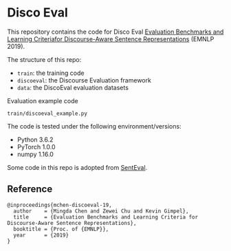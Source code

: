 # Disco Eval

This repository contains the code for Disco Eval
[Evaluation Benchmarks and Learning Criteriafor Discourse-Aware Sentence Representations](https://arxiv.org/abs/1909.00142) (EMNLP 2019).

The structure of this repo:
- ```train```: the training code
- ```discoeval```: the Discourse Evaluation framework
- ```data```: the DiscoEval evaluation datasets

Evaluation example code
```
train/discoeval_example.py
```

The code is tested under the following environment/versions:
- Python 3.6.2
- PyTorch 1.0.0
- numpy 1.16.0

Some code in this repo is adopted from [SentEval](https://github.com/facebookresearch/SentEval). 


## Reference

```
@inproceedings{mchen-discoeval-19,
  author    = {Mingda Chen and Zewei Chu and Kevin Gimpel},
  title     = {Evaluation Benchmarks and Learning Criteria for Discourse-Aware Sentence Representations},
  booktitle = {Proc. of {EMNLP}},
  year      = {2019}
}
```

